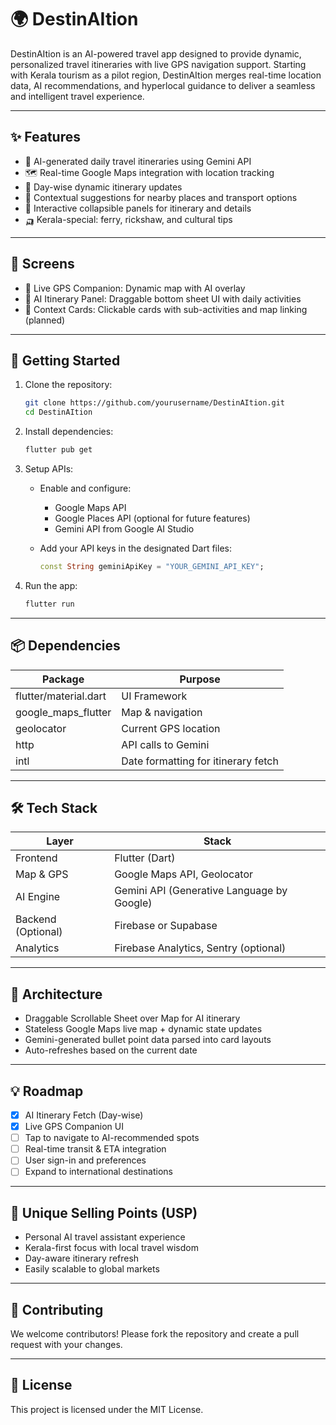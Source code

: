 
# 🌍 DestinAItion

DestinAItion is an AI-powered travel app designed to provide dynamic, personalized travel itineraries with live GPS navigation support. Starting with Kerala tourism as a pilot region, DestinAItion merges real-time location data, AI recommendations, and hyperlocal guidance to deliver a seamless and intelligent travel experience.

---

## ✨ Features

- 🤖 AI-generated daily travel itineraries using Gemini API
- 🗺️ Real-time Google Maps integration with location tracking
- 🧭 Day-wise dynamic itinerary updates
- 🧠 Contextual suggestions for nearby places and transport options
- 📱 Interactive collapsible panels for itinerary and details
- 🛺 Kerala-special: ferry, rickshaw, and cultural tips

---

## 📲 Screens

- 🧭 Live GPS Companion: Dynamic map with AI overlay
- 🧾 AI Itinerary Panel: Draggable bottom sheet UI with daily activities
- 📍 Context Cards: Clickable cards with sub-activities and map linking (planned)

---

## 🚀 Getting Started

1. Clone the repository:

   ```bash
   git clone https://github.com/yourusername/DestinAItion.git
   cd DestinAItion
   ```

2. Install dependencies:

   ```bash
   flutter pub get
   ```

3. Setup APIs:

   - Enable and configure:
     - Google Maps API
     - Google Places API (optional for future features)
     - Gemini API from Google AI Studio

   - Add your API keys in the designated Dart files:

     ```dart
     const String geminiApiKey = "YOUR_GEMINI_API_KEY";
     ```

4. Run the app:

   ```bash
   flutter run
   ```

---

## 📦 Dependencies

| Package                 | Purpose                                      |
|--------------------------|----------------------------------------------|
| flutter/material.dart    | UI Framework                                 |
| google_maps_flutter      | Map & navigation                             |
| geolocator               | Current GPS location                         |
| http                     | API calls to Gemini                          |
| intl                     | Date formatting for itinerary fetch          |

---

## 🛠️ Tech Stack

| Layer                 | Stack                                     |
|----------------------|-------------------------------------------|
| Frontend             | Flutter (Dart)                            |
| Map & GPS            | Google Maps API, Geolocator               |
| AI Engine            | Gemini API (Generative Language by Google)|
| Backend (Optional)   | Firebase or Supabase                      |
| Analytics            | Firebase Analytics, Sentry (optional)     |

---

## 🧩 Architecture

- Draggable Scrollable Sheet over Map for AI itinerary
- Stateless Google Maps live map + dynamic state updates
- Gemini-generated bullet point data parsed into card layouts
- Auto-refreshes based on the current date

---

## 💡 Roadmap

- [x] AI Itinerary Fetch (Day-wise)
- [x] Live GPS Companion UI
- [ ] Tap to navigate to AI-recommended spots
- [ ] Real-time transit & ETA integration
- [ ] User sign-in and preferences
- [ ] Expand to international destinations

---

## 🧠 Unique Selling Points (USP)

- Personal AI travel assistant experience
- Kerala-first focus with local travel wisdom
- Day-aware itinerary refresh
- Easily scalable to global markets

---

## 🤝 Contributing

We welcome contributors! Please fork the repository and create a pull request with your changes.

---

## 📄 License

This project is licensed under the MIT License.
